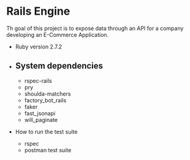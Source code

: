 # Rails Engine

Th goal of this project is to expose data through an API for a company developing an E-Commerce Application.

- Ruby version 2.7.2

- ## System dependencies

  - rspec-rails
  - pry
  - shoulda-matchers
  - factory_bot_rails
  - faker
  - fast_jsonapi
  - will_paginate

- How to run the test suite
  - rspec
  - postman test suite
